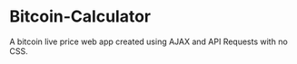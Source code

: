 # Bitcoin-Calculator


A bitcoin live price web app created using AJAX and API Requests with no CSS.
